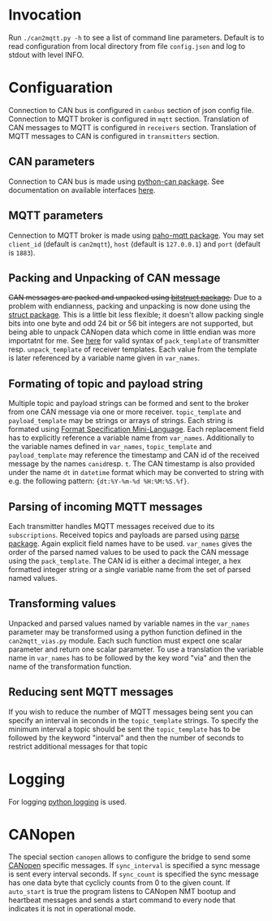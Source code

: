 # Invocation
Run `./can2mqtt.py -h` to see a list of command line parameters.
Default is to read configuration from local directory from file `config.json` and log to stdout with level INFO.

# Configuaration
Connection to CAN bus is configured in `canbus` section of json config file.
Connection to MQTT broker is configured in `mqtt` section.
Translation of CAN messages to MQTT is configured in `receivers` section.
Translation of MQTT messages to CAN is configured in `transmitters` section.

## CAN parameters
Connection to CAN bus is made using [python-can package](http://python-can.readthedocs.io/en/latest/index.html).
See documentation on available interfaces [here](http://python-can.readthedocs.io/en/latest/interfaces.html).

## MQTT parameters
Cennection to MQTT broker is made using [paho-mqtt package](https://pypi.python.org/pypi/paho-mqtt).
You may set `client_id` (default is `can2mqtt`), `host` (default is `127.0.0.1`) and `port` (default is `1883`).

## Packing and Unpacking of CAN message
~~CAN messages are packed and unpacked using [bitstruct package](http://bitstruct.readthedocs.io/en/latest/#).~~
Due to a problem with endianness, packing and unpacking is now done using the [struct package](https://docs.python.org/2/library/struct.html).
This is a little bit less flexible; it doesn't allow packing single bits into one byte and odd 24 bit or 56 bit integers are not supported, but being able to unpack CANopen data which come in little endian was more importatnt for me.
See [here](https://docs.python.org/2/library/struct.html#format-strings) for valid syntax of `pack_template` of transmitter resp. `unpack_template` of receiver templates.
Each value from the template is later referenced by a variable name given in `var_names`.

## Formating of topic and payload string
Multiple topic and payload strings can be formed and sent to the broker from one CAN message via one or more receiver.
`topic_template` and `payload_template` may be strings or arrays of strings. Each string is formated using [Format Specification Mini-Language](https://docs.python.org/2/library/string.html#format-specification-mini-language).
Each replacement field has to explicitly reference a variable name from `var_names`.
Additionally to the variable names defined in `var_names`, `topic_template` and `payload_template` may reference the timestamp and CAN id of the received message by the names `canid`resp. `t`.
The CAN timestamp is also provided under the name `dt` in `datetime` format which may be converted to string with e.g. the following pattern: `{dt:%Y-%m-%d %H:%M:%S.%f}`.

## Parsing of incoming MQTT messages
Each transmitter handles MQTT messages received due to its `subscriptions`.
Received topics and payloads are parsed using [parse package](https://pypi.python.org/pypi/parse).
Again explicit field names have to be used.
`var_names` gives the order of the parsed named values to be used to pack the CAN message using the `pack_template`.
The CAN id is either a decimal integer, a hex formatted integer string or a single variable name from the set of parsed named values.

## Transforming values
Unpacked and parsed values named by variable names in the `var_names` parameter may be transformed using a python function defined in the `can2mqtt_vias.py` module.
Each such function must expect one scalar parameter and return one scalar parameter.
To use a translation the variable name in `var_names` has to be followed by the key word "via" and then the name of the transformation function.

## Reducing sent MQTT messages
If you wish to reduce the number of MQTT messages being sent you can specify an interval in seconds in the `topic_template` strings.
To specify the minimum interval a topic should be sent the `topic_template` has to be followed by the keyword "interval" and then the number of seconds to restrict additional messages for that topic

# Logging
For logging [python logging](https://docs.python.org/2/library/logging.html) is used.

# CANopen
The special section `canopen` allows to configure the bridge to send some [CANopen](https://en.wikipedia.org/wiki/CANopen) specific messages.
If `sync_interval` is specified a sync message is sent every interval seconds. If `sync_count` is specified the sync message has one data byte that cyclicly counts from 0 to the given count.
If `auto_start` is true the program listens to CANopen NMT bootup and heartbeat messages and sends a start command to every node that indicates it is not in operational mode.
